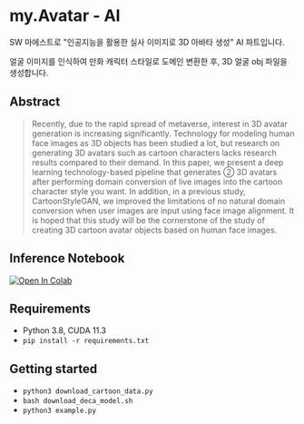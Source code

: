 # **my.Avatar - AI**

SW 마에스트로 "인공지능을 활용한 실사 이미지로 3D 아바타 생성" AI 파트입니다.

얼굴 이미지를 인식하여 만화 캐릭터 스타일로 도메인 변환한 후, 3D 얼굴 obj 파일을 생성합니다.

## Abstract
> Recently, due to the rapid spread of metaverse, interest in 3D avatar generation is increasing significantly. Technology for modeling human face images as 3D objects has been studied a lot, but research on generating 3D avatars such as cartoon characters lacks research results compared to their demand. In this paper, we present a deep learning technology-based pipeline that generates ② 3D avatars after performing domain conversion of live images into the cartoon character style you want. In addition, in a previous study, CartoonStyleGAN, we improved the limitations of no natural domain conversion when user images are input using face image alignment. It is hoped that this study will be the cornerstone of the study of creating 3D cartoon avatar objects based on human face images.

## Inference Notebook
<a href="https://colab.research.google.com/gist/noheat61/062a03245cf495cf3674df7a6cddfada/demo.ipynb" target="_parent"><img src="https://colab.research.google.com/assets/colab-badge.svg" alt="Open In Colab"/></a>

## **Requirements**

- Python 3.8, CUDA 11.3
- `pip install -r requirements.txt`

## **Getting started**

- `python3 download_cartoon_data.py`
- `bash download_deca_model.sh`
- `python3 example.py`
